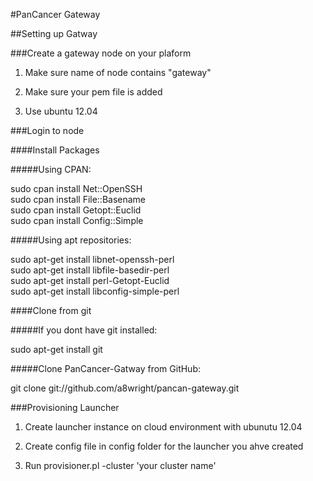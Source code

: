 
#PanCancer Gateway

##Setting up Gatway

###Create a gateway node on your plaform  

1. Make sure name of node contains "gateway"

2. Make sure your pem file is added

3. Use ubuntu 12.04


###Login to node

####Install Packages

#####Using CPAN:

   sudo cpan install Net::OpenSSH  
   sudo cpan install File::Basename  
   sudo cpan install Getopt::Euclid  
   sudo cpan install Config::Simple  

#####Using apt repositories:

   sudo apt-get install libnet-openssh-perl  
   sudo apt-get install libfile-basedir-perl  
   sudo apt-get install perl-Getopt-Euclid  
   sudo apt-get install libconfig-simple-perl  


####Clone from git

#####If you dont have git installed:

sudo apt-get install git

#####Clone PanCancer-Gatway from GitHub:

git clone git://github.com/a8wright/pancan-gateway.git



###Provisioning Launcher

1. Create launcher instance on cloud environment with ubunutu 12.04

2. Create config file in config folder for the launcher you ahve created

3. Run provisioner.pl -cluster 'your cluster name'

